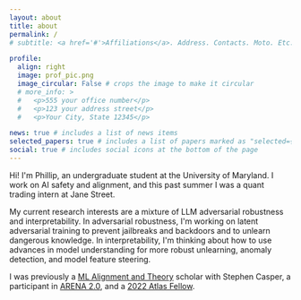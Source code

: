 ```yaml
---
layout: about
title: about
permalink: /
# subtitle: <a href='#'>Affiliations</a>. Address. Contacts. Moto. Etc.

profile:
  align: right
  image: prof_pic.png
  image_circular: False # crops the image to make it circular
  # more_info: >
  #   <p>555 your office number</p>
  #   <p>123 your address street</p>
  #   <p>Your City, State 12345</p>

news: true # includes a list of news items
selected_papers: true # includes a list of papers marked as "selected={true}"
social: true # includes social icons at the bottom of the page
---
```


Hi! I'm Phillip, an undergraduate student at the University of Maryland. I work on AI safety and alignment, and this past summer I was a quant trading intern at Jane Street.

My current research interests are a mixture of LLM adversarial robustness and interpretability. In adversarial robustness, I'm working on latent adversarial training to prevent jailbreaks and backdoors and to unlearn dangerous knowledge. In interpretability, I'm thinking about how to use advances in model understanding for more robust unlearning, anomaly detection, and model feature steering. 

I was previously a [ML Alignment and Theory](https://www.matsprogram.org/) scholar with Stephen Casper, a participant in [ARENA 2.0](https://www.arena.education/), and a [2022 Atlas Fellow](https://www.atlasfellowship.org/).

<!-- Write your biography here. Tell the world about yourself. Link to your favorite [subreddit](http://reddit.com). You can put a picture in, too. The code is already in, just name your picture `prof_pic.jpg` and put it in the `img/` folder.

Put your address / P.O. box / other info right below your picture. You can also disable any of these elements by editing `profile` property of the YAML header of your `_pages/about.md`. Edit `_bibliography/papers.bib` and Jekyll will render your [publications page](/al-folio/publications/) automatically.

Link to your social media connections, too. This theme is set up to use [Font Awesome icons](https://fontawesome.com/) and [Academicons](https://jpswalsh.github.io/academicons/), like the ones below. Add your Facebook, Twitter, LinkedIn, Google Scholar, or just disable all of them. -->
